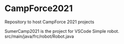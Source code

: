 # CampForce2021
Repository to host CampForce 2021 projects

SumerCamp2021 is the project for VSCode Simple robot.
src/main/java/frc/robot/Robot.java
